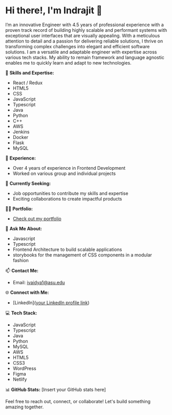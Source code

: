 # Hi there!, I'm Indrajit 👋

I’m an innovative Engineer with 4.5 years of professional experience with a proven track record of building highly scalable and performant systems with exceptional user interfaces that are visually appealing. With a meticulous attention to detail and a passion for delivering reliable solutions, I thrive on transforming complex challenges into elegant and efficient software solutions. I am a versatile and adaptable engineer with expertise across various tech stacks. My ability to remain framework and language agnostic enables me to quickly learn and adapt to new technologies.


🚀 **Skills and Expertise:**
- React / Redux
- HTML5
- CSS
- JavaScript
- Typescript
- Java
- Python
- C++
- AWS
- Jenkins
- Docker
- Flask
- MySQL

💼 **Experience:**
- Over 4 years of experience in Frontend Development
- Worked on various group and individual projects

🔎 **Currently Seeking:**
- Job opportunities to contribute my skills and expertise
- Exciting collaborations to create impactful products


👨‍💻 **Portfolio:**
- [Check out my portfolio](https://indrajitv.link/)

💬 **Ask Me About:**
- Javascript
- Typescript
- Frontend Architecture to build scalable applications
- storybooks for the management of CSS components in a modular fashion

📫 **Contact Me:**
- Email: [ivaidya1@asu.edu](mailto:ivaidya1@asu.edu)

🌐 **Connect with Me:**
- [LinkedIn]([your LinkedIn profile link](https://www.linkedin.com/in/indrajit-v-b37a36186/))

💻 **Tech Stack:**
- JavaScript
- Typescript
- Java
- Python
- MySQL
- AWS
- HTML5
- CSS3
- WordPress
- Figma
- Netlify

📊 **GitHub Stats:**
[Insert your GitHub stats here]

Feel free to reach out, connect, or collaborate! Let's build something amazing together.





